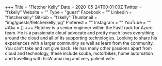 +++
Title = "Fletcher Kelly"
Date = 2020-05-24T00:01:00Z
Twitter = "fskelly"
Website = ""
Type = "guest"
Facebook = ""
Linkedin = "fletcherkelly"
GitHub = "fskelly"
Thumbnail = "img/guests/fletcherkelly.jpg"
Pinterest = ""
Instagram = ""
YouTube = ""
#Aka = []
+++
Fletcher is a senior engineer within the FastTrack for Azure team. He is a passionate cloud advocate and pretty much loves everything around the cloud and all of its supporting technologies. Looking to share his experiences with a larger community as well as learn from the community. You can’t take and not give back. He has many other passions apart from cloud and technology, these include scuba, motorbikes, home automation and travelling with hisW amazing and very patient wife.    
